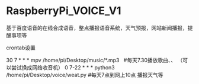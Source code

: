 # RaspberryPi_VOICE_V1
基于百度语音的在线合成语音，整点播报语音系统，天气预报，网站新闻播报，提醒事项等

crontab设置


30 7 * * * mpv /home/pi/Desktop/music/*.mp3    #每天7.30播放歌曲、、 （可以尝试换成网络收音机）
0  7-22 * * * python3 /home/pi/Desktop/voice/weat.py #每天7点到网上10点 播报天气等

